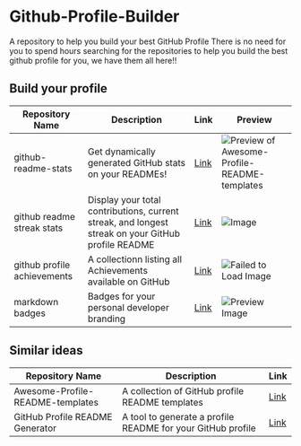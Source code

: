 # Github-Profile-Builder
A repository to help you build your best GitHub Profile
There is no need for you to spend hours searching for the repositories to help you build the best github profile for you, we have them all here!!

## Build your profile

| Repository Name | Description | Link | Preview |
| --- | --- | --- | --- |
| github-readme-stats | Get dynamically generated GitHub stats on your READMEs! | [Link](https://github.com/anuraghazra/github-readme-stats) | ![Preview of Awesome-Profile-README-templates](https://camo.githubusercontent.com/a086ae52d3bc5f63a5a4f6e62ed38d60ed01c2e0096d7ecb802b104f49767e4a/68747470733a2f2f6769746875622d726561646d652d73746174732e76657263656c2e6170702f6170693f757365726e616d653d616e7572616768617a72612673686f775f69636f6e733d74727565267468656d653d6461726b2367682d6461726b2d6d6f64652d6f6e6c79) |
| github readme streak stats | Display your total contributions, current streak, and longest streak on your GitHub profile README | [Link](https://github.com/DenverCoder1/github-readme-streak-stats) | ![Image](https://camo.githubusercontent.com/8b0f40b6a302e6f51e667bcb371b7403b87f21b8242bab4251766375f1b91834/68747470733a2f2f692e696d6775722e636f6d2f625572736a6c702e706e67) |
| github profile achievements | A collectionn listing all Achievements available on GitHub | [Link](https://github.com/Schweinepriester/github-profile-achievements) | ![Failed to Load Image](https://user-images.githubusercontent.com/22199342/179738970-5ab11035-dd5d-4687-ac98-2db952d95ca9.png) |
| markdown badges | Badges for your personal developer branding | [Link](https://github.com/Ileriayo/markdown-badges) | ![Preview Image](https://user-images.githubusercontent.com/66284362/159115513-3ae48dd6-3d9c-416f-83d4-db48de23fac8.png) |

<!-- below is the template to add to the above table -->
<!--| My Repository Name | A brief description of my repository | [Link](insert link) | ![Preview Image](image-link) |-->

## Similar ideas
| Repository Name | Description | Link |
| --- | --- | --- |
| Awesome-Profile-README-templates | A collection of GitHub profile README templates | [Link](https://github.com/kautukkundan/Awesome-Profile-README-templates) |
| GitHub Profile README Generator | A tool to generate a profile README for your GitHub profile | [Link](https://rahuldkjain.github.io/gh-profile-readme-generator/) |
